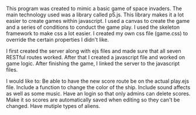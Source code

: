  This program was created to mimic a basic game of space invaders. The main technology used was a library called p5.js. This library makes it a lot easier to create games within javascript. I used a canvas to create the game and a series of conditions to conduct the game play. I used the skeleton framework to make css a lot easier. I created my own css file (game.css) to override the certain properties I didn't like.

I first created the server along with ejs files and made sure that all seven RESTful routes worked. After that I created a javascript file and worked on game logic. After finishing the game, I linked the server to the javascript files.

I would like to: 
    Be able to have the new score route be on the actual play.ejs file.
    Include a function to change the color of the ship.
    Include sound affects as well as some music.
    Have an login so that only admins can delete scores.
    Make it so scores are automatically saved when editing so they can't be changed.
    Have mutiple types of aliens.